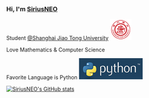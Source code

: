 ### Hi, I'm [SiriusNEO](https://github.com/SiriusNEO)

Student  [@Shanghai Jiao Tong University](https://www.sjtu.edu.cn/) ![](assets/sjtu.png)


Love Mathematics & Computer Science

Favorite Language is Python ![](assets/py.png)

[![SiriusNEO's GitHub stats](https://github-readme-stats.vercel.app/api?username=SiriusNEO)](https://github.com/anuraghazra/github-readme-stats)
